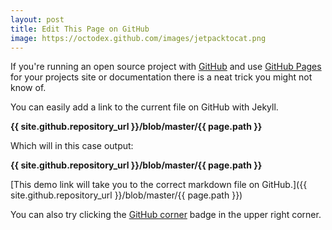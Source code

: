 ```yaml
---
layout: post
title: Edit This Page on GitHub
image: https://octodex.github.com/images/jetpacktocat.png
---
```


If you're running an open source project with [GitHub](https://github.com/) and use [GitHub Pages](https://pages.github.com/) for your projects site or documentation there is a neat trick you might not know of.

You can easily add a link to the current file on GitHub with Jekyll.

**&#123;&#123; site.github.repository_url &#125;&#125;/blob/master/&#123;&#123; page.path &#125;&#125;**

Which will in this case output:

**{{ site.github.repository_url }}/blob/master/{{ page.path }}**

[This demo link will take you to the correct markdown file on GitHub.]({{ site.github.repository_url }}/blob/master/{{ page.path }})

You can also try clicking the [GitHub corner](http://tholman.com/github-corners/) badge in the upper right corner.
